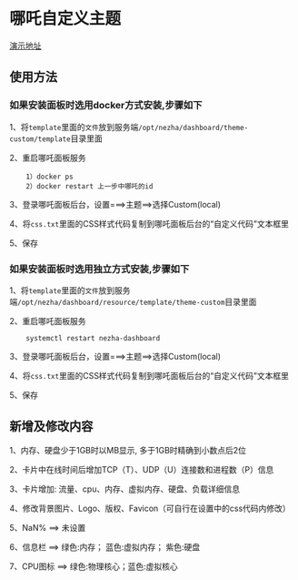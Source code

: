 # 哪吒自定义主题

[演示地址](https://tz.euser.cf)

## 使用方法
### 如果安装面板时选用docker方式安装,步骤如下
1、将```template```里面的```文件```放到服务端```/opt/nezha/dashboard/theme-custom/template```目录里面

2、重启哪吒面板服务
```
    1）docker ps
    2）docker restart 上一步中哪吒的id
```

3、登录哪吒面板后台，设置===>主题==>选择Custom(local)

4、将```css.txt```里面的CSS样式代码复制到哪吒面板后台的“自定义代码”文本框里

5、保存

### 如果安装面板时选用独立方式安装,步骤如下
1、将```template```里面的```文件```放到服务端```/opt/nezha/dashboard/resource/template/theme-custom```目录里面

2、重启哪吒面板服务
```
    systemctl restart nezha-dashboard
```

3、登录哪吒面板后台，设置===>主题==>选择Custom(local)

4、将```css.txt```里面的CSS样式代码复制到哪吒面板后台的“自定义代码”文本框里

5、保存

## 新增及修改内容

1、内存、硬盘少于1GB时以MB显示, 多于1GB时精确到小数点后2位

2、卡片中在线时间后增加TCP（T）、UDP（U）连接数和进程数（P）信息

3、卡片增加: 流量、cpu、内存、虚拟内存、硬盘、负载详细信息

4、修改背景图片、Logo、版权、Favicon（可自行在设置中的css代码内修改）

5、NaN% ==> 未设置

6、信息栏 ==> 绿色:内存； 蓝色:虚拟内存； 紫色:硬盘

7、CPU图标 ==> 绿色:物理核心；蓝色:虚拟核心





